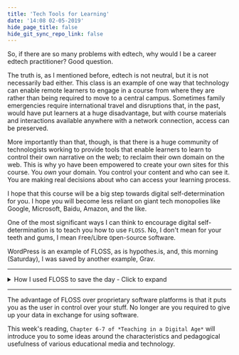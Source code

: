 ```yaml
---
title: 'Tech Tools for Learning'
date: '14:08 02-05-2019'
hide_page_title: false
hide_git_sync_repo_link: false
---
```


So, if there are so many problems with edtech, why would I be a career edtech practitioner? Good question.

The truth is, as I mentioned before, edtech is not neutral, but it is not necessarily bad either. This class is an example of one way that technology can enable remote learners to engage in a course from where they are rather than being required to move to a central campus. Sometimes family emergencies require international travel and disruptions that, in the past, would have put learners at a huge disadvantage, but with course materials and interactions available anywhere with a network connection, access can be preserved.

More importantly than that, though, is that there is a huge community of technologists working to provide tools that enable learners to learn to control their own narrative on the web; to reclaim their own domain on the web. This is why yo have been empowered to create your own sites for this course. You *own* your domain. You control your content and who can see it. You are making real decisions about who can access your learning process.

I hope that this course will be a big step towards digital self-determination for you. I hope you will become less reliant on giant tech monopolies like Google, Microsoft, Baidu, Amazon, and the like.

One of the most significant ways I can think to encourage digital self-determination is to teach you how to use `FLOSS`. No, I don't mean for your teeth and gums, I mean `F`ree/`L`ibre `O`pen-`S`ource `S`oftware.

WordPress is an example of FLOSS, as is hypothes.is, and, this morning (Saturday), I was saved by another example, Grav.

---

<details>
  <summary>How I used FLOSS to save the day - Click to expand</summary>
   [plugin:content-inject](../../home/_meta-commentary-grav)
</details>

---

The advantage of FLOSS over proprietary software platforms is that it puts you as the user in control over your stuff. No longer are you required to give up your data in exchange for using software.

This week's reading, `Chapter 6-7 of *Teaching in a Digital Age*` will introduce you to some ideas around the characteristics and pedagogical usefulness of various educational media and technology.
